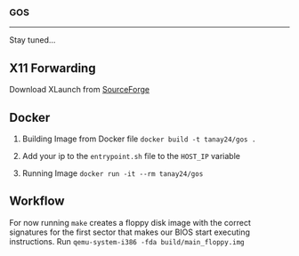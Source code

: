 ### GOS
---
Stay tuned...

## X11 Forwarding

Download XLaunch from [SourceForge](https://sourceforge.net/projects/vcxsrv/)

## Docker

1. Building Image from Docker file ```docker build -t tanay24/gos .```

2. Add your ip to the ```entrypoint.sh``` file to the ```HOST_IP``` variable

3. Running Image ```docker run -it --rm tanay24/gos```

## Workflow

For now running ```make``` creates a floppy disk image with the correct signatures for the first sector that makes our BIOS start executing instructions. Run ```qemu-system-i386 -fda build/main_floppy.img```
